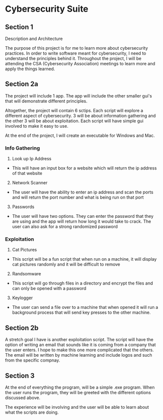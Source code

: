 # Cybersecurity Suite

## Section 1

Description and Architecture

The purpose of this project is for me to learn more about cybersecurity practices. In order to write software meant for cybersecurity, I need to understand the principles behind it. Throughout the project, I will be attending the CSA (Cybersecurity Association) meetings to learn more and apply the things learned.

## Section 2a

The project will include 1 app. The app will include the other smaller gui's that will demonstrate different principles.

Altogether, the project will contain 6 sctips. Each script will explore a different aspect of cybersecurity. 3 will be about information gathering and the other 3 will be about exploitation. Each script will have simple gui involved to make it easy to use. 

At the end of the project, I will create an executable for Windows and Mac.

### Info Gathering
1. Look up Ip Address

- This will have an input box for a website which will return the ip address of that website

2. Network Scanner

- The user will have the ability to enter an ip address and scan the ports and will return the port number and what is being run on that port

3. Passwords

- The user will have two options. They can enter the password that they are using and the app will return how long it would take to crack. The user can also ask for a strong randomized password

### Exploitation
1. Cat Pictures

- This script will be a fun script that when run on a machine, it will display cat pictures randomly and it will be difficult to remove

2. Randsomware

- This script will go through files in a directory and encrypt the files and can only be opened with a password

3. Keylogger

- The user can send a file over to a machine that when opened it will run a background process that will send key presses to the other machine.

## Section 2b

A stretch goal I have is another exploitation script. The script will have the option of writing an email that sounds like it is coming from a company that the user enters. I hope to make this one more complicated that the others. The email will be written by machine learning and include logos and such from the specific compnay.


## Section 3

At the end of everything the program, will be a simple .exe program. When the user runs the program, they will be greeted with the different options discussed above.


The experience will be involving and the user will be able to learn about what the scripts are doing. 
